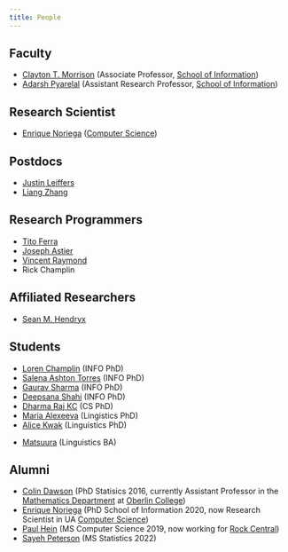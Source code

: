 ```yaml
---
title: People
---
```


## Faculty
- [Clayton T. Morrison](clayton) (Associate Professor, [School of Information](https://ischool.arizona.edu/))
- [Adarsh Pyarelal](http://adarsh.cc) (Assistant Research Professor, [School of Information](https://ischool.arizona.edu/))

## Research Scientist
- [Enrique Noriega](https://enoriega.info/about) ([Computer Science](https://www.cs.arizona.edu/))

## Postdocs
- [Justin Leiffers](https://github.com/Free-Quarks)
- [Liang Zhang](https://github.com/ualiangzhang)

## Research Programmers
<!-- - [Daniel Dicken](https://github.com/dpdicken) -->
- [Tito Ferra](https://github.com/titomeister)
- [Joseph Astier](https://github.com/jastier)
- [Vincent Raymond](https://github.com/vincentraymond-ua)
- Rick Champlin

## Affiliated Researchers
- [Sean M. Hendryx](https://smhendryx.github.io/)

## Students
- [Loren Champlin](https://github.com/lchamp87x) (INFO PhD)
- [Salena Ashton Torres](https://github.com/SalenaAshton) (INFO PhD)
- [Gaurav Sharma](https://github.com/gauravsh0812) (INFO PhD)
- [Deepsana Shahi](https://github.com/deepsana) (INFO PhD)
- [Dharma Raj KC](https://www.cs.arizona.edu/person/dharma-kc) (CS PhD)
- [Maria Alexeeva](https://linguistics.arizona.edu/user/maria-alexeeva) (Lingistics PhD)
- [Alice Kwak](https://linguistics.arizona.edu/user/alice-kwak) (Linguistics PhD)
<!-- - [Alexander Winchester](https://www.math.arizona.edu/people/winchester) (Statistics PhD) -->
- [Matsuura](https://lingprefix.info/) (Linguistics BA)

## Alumni
- [Colin Dawson](http://colinreimerdawson.com/) (PhD Statisics 2016, currently Assistant Professor in the [Mathematics Department](https://www.oberlin.edu/arts-and-sciences/departments/mathematics) at [Oberlin College](https://www.oberlin.edu/))
- [Enrique Noriega](https://enoriega.info/about) (PhD School of Information 2020, now Research Scientist in UA [Computer Science](https://www.cs.arizona.edu/))
- [Paul Hein](https://github.com/pauldhein) (MS Computer Science 2019, now working for [Rock Central](https://www.rockcentraldetroit.com/))
- [Sayeh Peterson](https://www.math.arizona.edu/people/petersons) (MS Statistics 2022)
